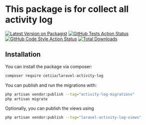 # This package is for collect all activity log

[![Latest Version on Packagist](https://img.shields.io/packagist/v/cetiia/laravel-activity-log.svg?style=flat-square)](https://packagist.org/packages/cetiia/laravel-activity-log)
[![GitHub Tests Action Status](https://img.shields.io/github/actions/workflow/status/cetiia/laravel-activity-log/run-tests.yml?branch=main&label=tests&style=flat-square)](https://github.com/cetiia/laravel-activity-log/actions?query=workflow%3Arun-tests+branch%3Amain)
[![GitHub Code Style Action Status](https://img.shields.io/github/actions/workflow/status/cetiia/laravel-activity-log/fix-php-code-style-issues.yml?branch=main&label=code%20style&style=flat-square)](https://github.com/cetiia/laravel-activity-log/actions?query=workflow%3A"Fix+PHP+code+style+issues"+branch%3Amain)
[![Total Downloads](https://img.shields.io/packagist/dt/cetiia/laravel-activity-log.svg?style=flat-square)](https://packagist.org/packages/cetiia/laravel-activity-log)

## Installation

You can install the package via composer:

```bash
composer require cetiia/laravel-activity-log
```

You can publish and run the migrations with:

```bash
php artisan vendor:publish --tag="activity-log-migrations"
php artisan migrate
```

Optionally, you can publish the views using

```bash
php artisan vendor:publish --tag="laravel-activity-log-views"
```
